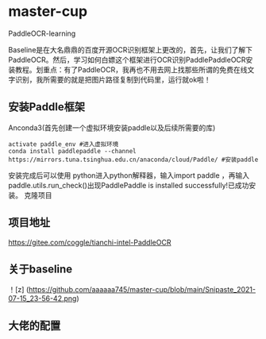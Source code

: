 # master-cup

PaddleOCR-learning

Baseline是在大名鼎鼎的百度开源OCR识别框架上更改的，首先，让我们了解下PaddleOCR。然后，学习如何白嫖这个框架进行OCR识别PaddlePaddleOCR安装教程。划重点：有了PaddleOCR，我再也不用去网上找那些所谓的免费在线文字识别，我所需要的就是把图片路径复制到代码里，运行就ok啦！


## 安装Paddle框架 ##

Anconda3(首先创建一个虚拟环境安装paddle以及后续所需要的库)

```conda create -n paddle_env python=3.8 #创建虚拟环境
activate paddle_env #进入虚拟环境
conda install paddlepaddle --channel https://mirrors.tuna.tsinghua.edu.cn/anaconda/cloud/Paddle/ #安装paddle
```
安装完成后可以使用 python进入python解释器，输入import paddle ，再输入 paddle.utils.run_check()出现PaddlePaddle is installed successfully!已成功安装。
克隆项目

## 项目地址
https://gitee.com/coggle/tianchi-intel-PaddleOCR

## 关于baseline
！[z] (https://github.com/aaaaaa745/master-cup/blob/main/Snipaste_2021-07-15_23-56-42.png)
## 大佬的配置
